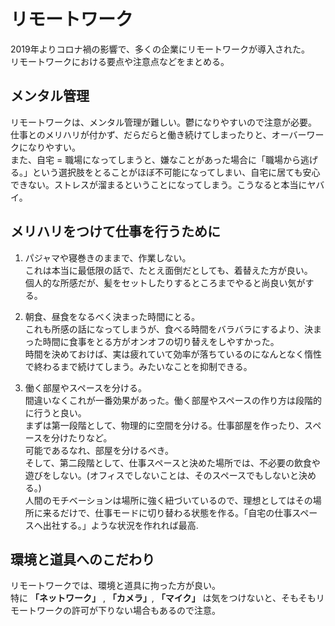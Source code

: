 # リモートワーク

2019年よりコロナ禍の影響で、多くの企業にリモートワークが導入された。  
リモートワークにおける要点や注意点などをまとめる。

## メンタル管理

リモートワークは、メンタル管理が難しい。鬱になりやすいので注意が必要。  
仕事とのメリハリが付かず、だらだらと働き続けてしまったりと、オーバーワークになりやすい。  
また、自宅 = 職場になってしまうと、嫌なことがあった場合に「職場から逃げる。」という選択肢をとることがほぼ不可能になってしまい、自宅に居ても安心できない。ストレスが溜まるということになってしまう。こうなると本当にヤバイ。

## メリハリをつけて仕事を行うために

1. パジャマや寝巻きのままで、作業しない。  
   これは本当に最低限の話で、たとえ面倒だとしても、着替えた方が良い。  
   個人的な所感だが、髪をセットしたりするところまでやると尚良い気がする。

2. 朝食、昼食をなるべく決まった時間にとる。  
   これも所感の話になってしまうが、食べる時間をバラバラにするより、決まった時間に食事をとる方がオンオフの切り替えをしやすかった。  
   時間を決めておけば、実は疲れていて効率が落ちているのになんとなく惰性で終わるまで続けてしまう。みたいなことを抑制できる。

3. 働く部屋やスペースを分ける。  
   間違いなくこれが一番効果があった。働く部屋やスペースの作り方は段階的に行うと良い。  
   まずは第一段階として、物理的に空間を分ける。仕事部屋を作ったり、スペースを分けたりなど。  
   可能であるなれ、部屋を分けるべき。  
   そして、第二段階として、仕事スペースと決めた場所では、不必要の飲食や遊びをしない。(オフィスでしないことは、そのスペースでもしないと決める。)  
   人間のモチベーションは場所に強く紐づいているので、理想としてはその場所に来るだけで、仕事モードに切り替わる状態を作る。「自宅の仕事スペースへ出社する。」ような状況を作れれば最高.

## 環境と道具へのこだわり

リモートワークでは、環境と道具に拘った方が良い。  
特に **「ネットワーク」** , **「カメラ」**, **「マイク」** は気をつけないと、そもそもリモートワークの許可が下りない場合もあるので注意。


